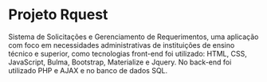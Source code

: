 # Projeto Rquest
Sistema de Solicitações e Gerenciamento de Requerimentos, uma aplicação com foco em necessidades administrativas de instituições de ensino técnico e superior, como tecnologias front-end foi utilizado:  HTML, CSS, JavaScript, Bulma, Bootstrap, Materialize e Jquery. No back-end foi utilizado PHP e AJAX e no banco de dados SQL.
